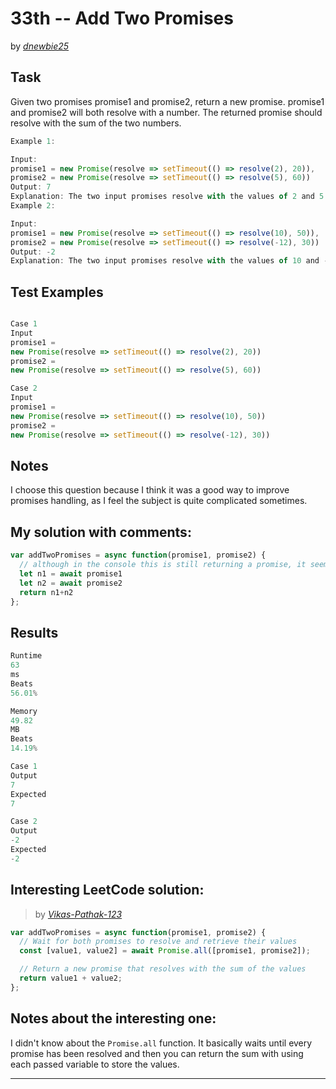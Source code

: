 # 33th -- Add Two Promises





by *[dnewbie25](https://leetcode.com/u/dnewbie25/)*


## Task

Given two promises promise1 and promise2, return a new promise. promise1 and promise2 will both resolve with a number. The returned promise should resolve with the sum of the two numbers.

```js
Example 1:

Input: 
promise1 = new Promise(resolve => setTimeout(() => resolve(2), 20)), 
promise2 = new Promise(resolve => setTimeout(() => resolve(5), 60))
Output: 7
Explanation: The two input promises resolve with the values of 2 and 5 respectively. The returned promise should resolve with a value of 2 + 5 = 7. The time the returned promise resolves is not judged for this problem.
Example 2:

Input: 
promise1 = new Promise(resolve => setTimeout(() => resolve(10), 50)), 
promise2 = new Promise(resolve => setTimeout(() => resolve(-12), 30))
Output: -2
Explanation: The two input promises resolve with the values of 10 and -12 respectively. The returned promise should resolve with a value of 10 + -12 = -2.

```


## Test Examples

```js

Case 1
Input
promise1 =
new Promise(resolve => setTimeout(() => resolve(2), 20))
promise2 =
new Promise(resolve => setTimeout(() => resolve(5), 60))

Case 2
Input
promise1 =
new Promise(resolve => setTimeout(() => resolve(10), 50))
promise2 =
new Promise(resolve => setTimeout(() => resolve(-12), 30))

```


## Notes

I choose this question because I think it was a good way to improve promises handling, as I feel the subject is quite complicated sometimes.

## My solution with comments:

```js
var addTwoPromises = async function(promise1, promise2) {
  // although in the console this is still returning a promise, it seems like this was the valid output
  let n1 = await promise1
  let n2 = await promise2
  return n1+n2
};

```


## Results

```js
Runtime
63
ms
Beats
56.01%

Memory
49.82
MB
Beats
14.19%

Case 1
Output
7
Expected
7

Case 2
Output
-2
Expected
-2

```

## Interesting LeetCode solution:
> by *[Vikas-Pathak-123](https://leetcode.com/problems/add-two-promises/solutions/3698863/easy-solution-2723-add-two-promises-level-up-your-js-skills)*

```js
var addTwoPromises = async function(promise1, promise2) {
  // Wait for both promises to resolve and retrieve their values
  const [value1, value2] = await Promise.all([promise1, promise2]);

  // Return a new promise that resolves with the sum of the values
  return value1 + value2;
};
```

## Notes about the interesting one:

I didn't know about the `Promise.all` function. It basically waits until every promise has been resolved and then you can return the sum with using each passed variable to store the values.

---